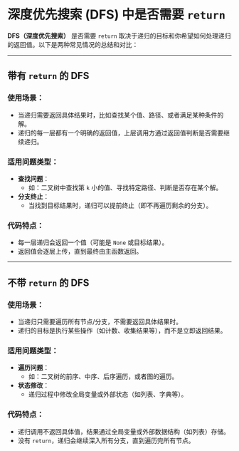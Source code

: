 # 深度优先搜索 (DFS) 中是否需要 `return`

**DFS（深度优先搜索）** 是否需要 `return` 取决于递归的目标和你希望如何处理递归的返回值。以下是两种常见情况的总结和对比：

---

## 带有 `return` 的 DFS

### 使用场景：
- 当递归需要返回具体结果时，比如查找某个值、路径、或者满足某种条件的解。
- 递归的每一层都有一个明确的返回值，上层调用方通过返回值判断是否需要继续递归。

### 适用问题类型：
- **查找问题**：
  - 如：二叉树中查找第 `k` 小的值、寻找特定路径、判断是否存在某个解。
- **分支终止**：
  - 当找到目标结果时，递归可以提前终止（即不再遍历剩余的分支）。

### 代码特点：
- 每一层递归会返回一个值（可能是 `None` 或目标结果）。
- 返回值会逐层上传，直到最终由主函数返回。

---

## 不带 `return` 的 DFS

### 使用场景：
- 当递归只需要遍历所有节点/分支，不需要返回具体结果时。
- 递归的目标是执行某些操作（如计数、收集结果等），而不是立即返回结果。

### 适用问题类型：
- **遍历问题**：
  - 如：二叉树的前序、中序、后序遍历，或者图的遍历。
- **状态修改**：
  - 递归过程中修改全局变量或外部状态（如列表、字典等）。

### 代码特点：
- 递归调用不返回具体值，结果通过全局变量或外部数据结构（如列表）存储。
- 没有 `return`，递归会继续深入所有分支，直到遍历完所有节点。
